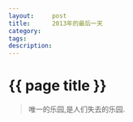 ```yaml
---
layout:     post
title:      2013年的最后一天
category:   
tags: 
description: 
---
```


{{ page title }}
================

>唯一的乐园,是人们失去的乐园.

